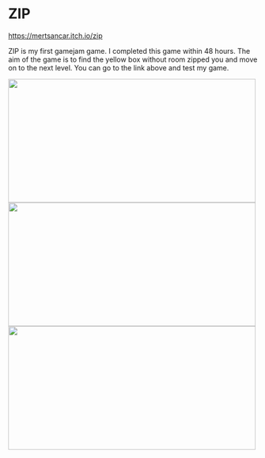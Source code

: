 # ZIP

https://mertsancar.itch.io/zip

ZIP is my first gamejam game. I completed this game within 48 hours. The aim of the
game is to find the yellow box without room zipped you and move on to the next level. You can
go to the link above and test my game.

<img src="https://user-images.githubusercontent.com/57791061/116520710-be5cf780-a8db-11eb-89c9-fc906c79955f.PNG" width="500" height="250">


<img src="https://user-images.githubusercontent.com/57791061/116520723-c2891500-a8db-11eb-8f38-baf3914fdce7.PNG" width="500" height="250">


<img src="https://user-images.githubusercontent.com/57791061/116520734-c61c9c00-a8db-11eb-8c6f-a85162800279.PNG" width="500" height="250">

